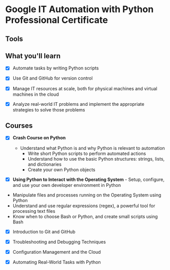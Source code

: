# Google IT Automation with Python Professional Certificate

## Tools

## What you'll learn

- [x] Automate tasks by writing Python scripts

- [x] Use Git and GitHub for version control

- [x] Manage IT resources at scale, both for physical machines and virtual machines in the cloud 

- [x] Analyze real-world IT problems and implement the appropriate strategies to solve those problems

## Courses

- [x] **Crash Course on Python**
    - Understand what Python is and why Python is relevant to automation
        - Write short Python scripts to perform automated actions
        - Understand how to use the basic Python structures: strings, lists, and dictionaries
        - Create your own Python objects

- [x] **Using Python to Interact with the Operating System**
        - Setup, configure, and use your own developer environment in Python
- Manipulate files and processes running on the Operating System using Python
- Understand and use regular expressions (regex), a powerful tool for processing text files
- Know when to choose Bash or Python, and create small scripts using Bash
      
- [x] Introduction to Git and GitHub
- [x] Troubleshooting and Debugging Techniques
- [x] Configuration Management and the Cloud
- [x] Automating Real-World Tasks with Python

